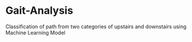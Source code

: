 # Gait-Analysis
Classification of path from two categories of upstairs and downstairs using Machine Learning Model
